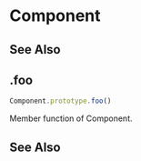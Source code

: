 # Component

## See Also

## .foo

```javascript
Component.prototype.foo()
```

Member function of Component.

## See Also

